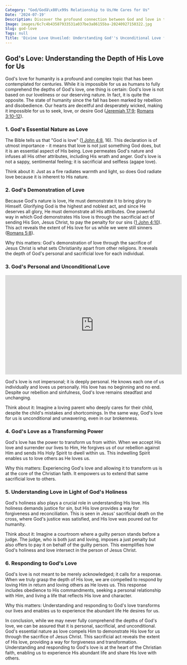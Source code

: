 ```yaml
---
Category: "God/Godâ\x80\x99s Relationship to Us/He Cares for Us"
Date: '2024-07-19'
Description: Discover the profound connection between God and love in this insightful article, delving into the essence of divine affection and spirituality. Explore the transformative power of love rooted in faith and devotion.
Image: images/6c7c4b43587933531a037be3a86155ba-20240927150322.jpg
Slug: god-love
Tags: null
Title: 'Divine Love Unveiled: Understanding God''s Unconditional Love for Christians'
---
```


## God's Love: Understanding the Depth of His Love for Us

God's love for humanity is a profound and complex topic that has been contemplated for centuries. While it is impossible for us as humans to fully comprehend the depths of God's love, one thing is certain: God's love is not based on our loveliness or our deserving nature. In fact, it is quite the opposite. The state of humanity since the fall has been marked by rebellion and disobedience. Our hearts are deceitful and desperately wicked, making it impossible for us to seek, love, or desire God ([Jeremiah 17:9](https://www.bibleref.com/Jeremiah/17/Jeremiah-17-9.html); [Romans 3:10-12](https://www.bibleref.com/Romans/3/Romans-3-10.html)).

### 1. God's Essential Nature as Love

The Bible tells us that "God is love" ([1 John 4:8](https://www.bibleref.com/1-John/4/1-John-4-8.html), 16). This declaration is of utmost importance - it means that love is not just something God does, but it is an essential aspect of His being. Love permeates God's nature and infuses all His other attributes, including His wrath and anger. God's love is not a sappy, sentimental feeling; it is sacrificial and selfless (agape love). 

Think about it: Just as a fire radiates warmth and light, so does God radiate love because it is inherent to His nature.

### 2. God's Demonstration of Love

Because God's nature is love, He must demonstrate it to bring glory to Himself. Glorifying God is the highest and noblest act, and since He deserves all glory, He must demonstrate all His attributes. One powerful way in which God demonstrates His love is through the sacrificial act of sending His Son, Jesus Christ, to pay the penalty for our sins ([1 John 4:10](https://www.bibleref.com/1-John/4/1-John-4-10.html)). This act reveals the extent of His love for us while we were still sinners ([Romans 5:8](https://www.bibleref.com/Romans/5/Romans-5-8.html)).

Why this matters: God's demonstration of love through the sacrifice of Jesus Christ is what sets Christianity apart from other religions. It reveals the depth of God's personal and sacrificial love for each individual.

### 3. God's Personal and Unconditional Love


<iframe width="560" height="315" src="https://www.youtube.com/embed/QPywCD-TSd0" frameborder="0" allow="autoplay; encrypted-media" allowfullscreen></iframe>


God's love is not impersonal; it is deeply personal. He knows each one of us individually and loves us personally. His love has no beginning and no end. Despite our rebellion and sinfulness, God's love remains steadfast and unchanging.

Think about it: Imagine a loving parent who deeply cares for their child, despite the child's mistakes and shortcomings. In the same way, God's love for us is unconditional and unwavering, even in our brokenness.

### 4. God's Love as a Transforming Power

God's love has the power to transform us from within. When we accept His love and surrender our lives to Him, He forgives us of our rebellion against Him and sends His Holy Spirit to dwell within us. This indwelling Spirit enables us to love others as He loves us.

Why this matters: Experiencing God's love and allowing it to transform us is at the core of the Christian faith. It empowers us to extend that same sacrificial love to others.

### 5. Understanding Love in Light of God's Holiness

God's holiness also plays a crucial role in understanding His love. His holiness demands justice for sin, but His love provides a way for forgiveness and reconciliation. This is seen in Jesus' sacrificial death on the cross, where God's justice was satisfied, and His love was poured out for humanity.

Think about it: Imagine a courtroom where a guilty person stands before a judge. The judge, who is both just and loving, imposes a just penalty but also offers to pay it on behalf of the guilty person. This exemplifies how God's holiness and love intersect in the person of Jesus Christ.

### 6. Responding to God's Love

God's love is not meant to be merely acknowledged; it calls for a response. When we truly grasp the depth of His love, we are compelled to respond by loving Him in return and loving others as He loves us. This response includes obedience to His commandments, seeking a personal relationship with Him, and living a life that reflects His love and character.

Why this matters: Understanding and responding to God's love transforms our lives and enables us to experience the abundant life He desires for us.

In conclusion, while we may never fully comprehend the depths of God's love, we can be assured that it is personal, sacrificial, and unconditional. God's essential nature as love compels Him to demonstrate His love for us through the sacrifice of Jesus Christ. This sacrificial act reveals the extent of His love, providing a way for forgiveness and transformation. Understanding and responding to God's love is at the heart of the Christian faith, enabling us to experience His abundant life and share His love with others.